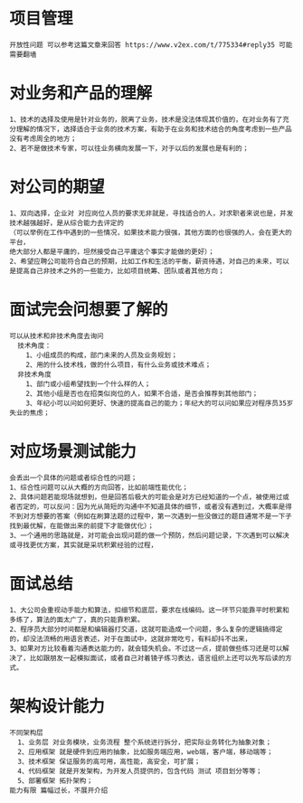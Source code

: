 # 项目管理   
    开放性问题 可以参考这篇文章来回答 https://www.v2ex.com/t/775334#reply35 可能需要翻墙  
  
# 对业务和产品的理解  
    1、技术的选择及使用是针对业务的，脱离了业务，技术是没法体现其价值的，在对业务有了充分理解的情况下，选择适合于业务的技术方案，有助于在业务和技术结合的角度考虑到一些产品没有考虑周全的地方；  
    2、若不是做技术专家，可以往业务横向发展一下，对于以后的发展也是有利的；  
  
# 对公司的期望  
    1、双向选择，企业对 对应岗位人员的要求无非就是，寻找适合的人，对求职者来说也是，并发技术越强越好，是从综合能力去评定的
    （可以举例在工作中遇到的一些情况，如果技术能力很强，其他方面的也很强的人，会在更大的平台，
    绝大部分人都是平庸的，坦然接受自己平庸这个事实才能做的更好）；  
    2、希望应聘公司能符合自己的预期，比如工作和生活的平衡，薪资待遇，对自己的未来，可以是提高自己非技术之外的一些能力，比如项目统筹、团队或者其他方向；  
  
# 面试完会问想要了解的  
    可以从技术和非技术角度去询问  
      技术角度：  
        1、小组成员的构成，部门未来的人员及业务规划；  
        2、用的什么技术栈，做的什么项目，有什么业务或技术难点；  
      非技术角度  
        1、部门或小组希望找到一个什么样的人；  
        2、其他小组是否也在招类似岗位的人，如果不合适，是否会推荐到其他部门；  
        3、年纪小可以问如何更好、快速的提高自己的能力；年纪大的可以问如果应对程序员35岁失业的焦虑；  
  
# 对应场景测试能力  
    会丢出一个具体的问题或者综合性的问题；  
    1、综合性问题可以从大概的方向回答，比如前端性能优化；  
    2、具体问题若能现场就想到，但是回答后极大的可能会是对方已经知道的一个点，被使用过或者否定的，可以反问：因为光从简短的沟通中不知道具体的细节，或者没有遇到过，大概率是得不到对方想要的答案（例如在刷算法题的过程中，第一次遇到一些没做过的题目通常不是一下子找到最优解，在能做出来的前提下才能做优化）；  
    3、一个通用的思路就是，对可能会出现问题的做一个预防，然后问题记录，下次遇到可以解决或寻找更优方案，其实就是采坑积累经验的过程，  
  
# 面试总结
    1、大公司会重视动手能力和算法，扣细节和底层，要求在线编码。这一环节只能靠平时积累和多练了，算法的面太广了，真的只能靠积累。
    2、程序员大部分时间都是和编辑器打交道，这就可能造成一个问题，多么复杂的逻辑搞得定的，却没法流畅的用语言表述，对于在面试中，这就非常吃亏，有料却抖不出来，
    3、如果对方比较看着沟通表达能力的，就会错失机会。不过这一点，提前做些练习还是可以解决了，比如跟朋友一起模拟面试，或者自己对着镜子练习表达，语言组织上还可以先写后读的方式。
  
# 架构设计能力
    不同架构层
      1、业务层 对业务模块，业务流程 整个系统进行拆分，把实际业务转化为抽象对象；
      2、应用框架 就是硬件到应用的抽象，比如服务端应用，web端，客户端，移动端等；
      3、技术框架 保证服务的高可用，高性能，高安全，可扩展；
      4、代码框架 就是开发架构，为开发人员提供的，包含代码 测试 项目划分等等；
      5、部署框架 拓扑架构；
    能力有限 篇幅过长，不展开介绍